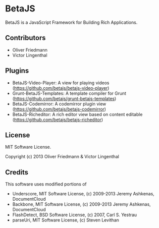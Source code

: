 BetaJS
=================

BetaJS is a JavaScript Framework for Building Rich Applications.


## Contributors
- Oliver Friedmann
- Victor Lingenthal


## Plugins
- BetaJS-Video-Player: A view for playing videos (https://github.com/betajs/betajs-video-player)
- Grunt-BetaJS-Templates: A template compiler for Grunt (https://github.com/betajs/grunt-betajs-templates)
- BetaJS-Codemirror: A codemirror plugin view (https://github.com/betajs/betajs-codemirror)
- BetaJS-Richeditor: A rich editor view based on content editable (https://github.com/betajs/betajs-richeditor)


## License
MIT Software License.

Copyright (c) 2013 Oliver Friedmann & Victor Lingenthal


## Credits
This software uses modified portions of
- Underscore, MIT Software License, (c) 2009-2013 Jeremy Ashkenas, DocumentCloud
- Backbone, MIT Software License, (c) 2009-2013 Jeremy Ashkenas, DocumentCloud
- FlashDetect, BSD Software License, (c) 2007, Carl S. Yestrau
- parseUri, MIT Software License, (c) Steven Levithan
